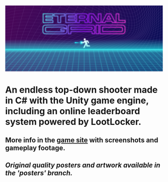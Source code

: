 ![game banner](https://github.com/desolaterobot/eternal-grid/blob/posters/site-banner.png)

# An endless top-down shooter made in C# with the Unity game engine, including an online leaderboard system powered by LootLocker.
## More info in the [game site](http://desolaterobot.itch.io/eternal-grid) with screenshots and gameplay footage.
## *Original quality posters and artwork available in the 'posters' branch.*
